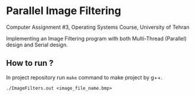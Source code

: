 # Parallel Image Filtering
Computer Assignment #3, Operating Systems Course, University of Tehran

Implementing an Image Filtering program with both Multi-Thread (Parallel) design and Serial design.

## How to run ?
In project repository run `make` command to make project by g++.

```
./ImageFilters.out <image_file_name.bmp>
```
